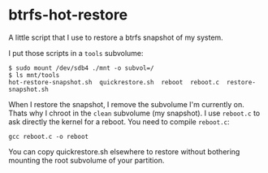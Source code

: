 # btrfs-hot-restore
A little script that I use to restore a btrfs snapshot of my system.

I put those scripts in a `tools` subvolume:
```
$ sudo mount /dev/sdb4 ./mnt -o subvol=/
$ ls mnt/tools
hot-restore-snapshot.sh  quickrestore.sh  reboot  reboot.c  restore-snapshot.sh
```

When I restore the snapshot, I remove the subvolume I'm currently on.
Thats why I chroot in the `clean` subvolume (my snapshot).
I use `reboot.c` to ask directly the kernel for a reboot.
You need to compile `reboot.c`:
```
gcc reboot.c -o reboot
```

You can copy quickrestore.sh elsewhere to restore without bothering mounting the root subvolume
of your partition.


